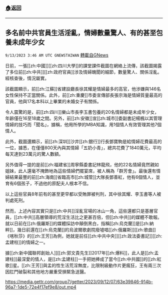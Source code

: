 ###  [:house:返回](README.md)
---


## 多名前中共官員生活淫亂，情婦數量驚人、有的甚至包養未成年少女
`9/13/2023 3:46 AM UTC GNEWSTAIWAN` [轉載自GNews](https://gnews.org/articles/1683316)



日前，一張[[zh:中國]][[zh:四川大學]]的課堂課件截圖在網絡上流傳，該截圖揭露了多位前[[zh:中共]][[zh:政府官員]]涉及情婦醜聞的細節，數量驚人、關係淫亂。經核查後，情況屬實。  

該截圖顯示，前[[zh:江蘇]]省建設廳長徐其耀是情婦最多的高官，他涉嫌與146名女性保持不正當關係。此外，前[[zh:重慶]]市委宣傳部長張宗海是情婦質量最高的官員，他與17名本科以上畢業的未婚女子有關係。

  

令人震驚的是，前[[zh:四川]]樂山市長李玉書包養的20名情婦都是未成年少女，年齡僅在16至18歲之間。另外，前[[zh:安徽]]宣[[zh:城市]]委副書記楊楓以其管理情婦的技巧而「聞名」，據稱，他用所學的MBA知識，用1個情人有效管理其他7個情人。

  

此外，截圖還顯示，前[[zh:深圳]]沙井[[zh:銀行]]行長鄧寶駒是給情婦花費最高的一位，據悉，在僅僅800天內與其情婦「五奶小青」，總共花費了1840萬元，平均每天達到23萬元的驚人數額。

  

另外值得一提的是前[[zh:福建省]]周寧縣委書記林龍飛，他的22名情婦竟然親如姐妹，此人還毫不掩飾地為這些情婦們擺宴席，被人稱為「群芳會」。最後還有情婦結果最豐的前[[zh:海南]]省臨高市[[zh:城管]]大隊長鄧善紅，他有6個情人，並育有6個孩子，不過他的原配夫人根本不信。

  

以上這些官員8年前有的甚至更早都以受賄罪被判刑，其中徐其耀、李玉書等人被判處死刑。

  

然而，上述內容其實只是[[zh:中共]]淫亂官場的冰山一角，這些還都只是基層官員，[[zh:中共]]高層領導的荒淫生活比之更甚百倍，但[[zh:中共]]的媒體不敢報。就以日前在[[zh:俄羅斯]]的媒體採訪中顛倒黑白，指稱[[zh:烏克蘭]]是[[zh:納粹]]，幾日前還在[[zh:烏克蘭]]的烏波爾歌劇院廢墟唱[[zh:俄羅斯]][[zh:歌曲]]《喀秋莎》的[[zh:王芳]]為例，她就是前任[[zh:中共中央]][[zh:政法委書記]][[zh:孟建柱]]的情婦之一。

  

據[[zh:新中國聯邦創始人]][[zh:郭文貴先生]]2017年[[zh:爆料]]，此人是[[zh:孟建柱]]最深愛的情人，是[[zh:孟建柱]]一手把她捧成了當今[[zh:中共國]]的[[zh:紅歌]]星。[[zh:王芳]]與孟的性生活荒淫無度，比限制級動作片更瘋狂，王有兩三次因肛門破裂和其他地方嚴重受損緊急送醫。


https://media.gettr.com/group7/getter/2023/09/12/07/63e39846-914b-96a7-1de5-72e4f17ef9e8/out.mp4


